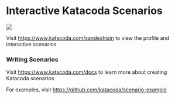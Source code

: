 # Interactive Katacoda Scenarios

[![](http://shields.katacoda.com/katacoda/sandeshjain/count.svg)](https://www.katacoda.com/sandeshjain "Get your profile on Katacoda.com")

Visit https://www.katacoda.com/sandeshjain to view the profile and interactive scenarios

### Writing Scenarios
Visit https://www.katacoda.com/docs to learn more about creating Katacoda scenarios

For examples, visit https://github.com/katacoda/scenario-example
